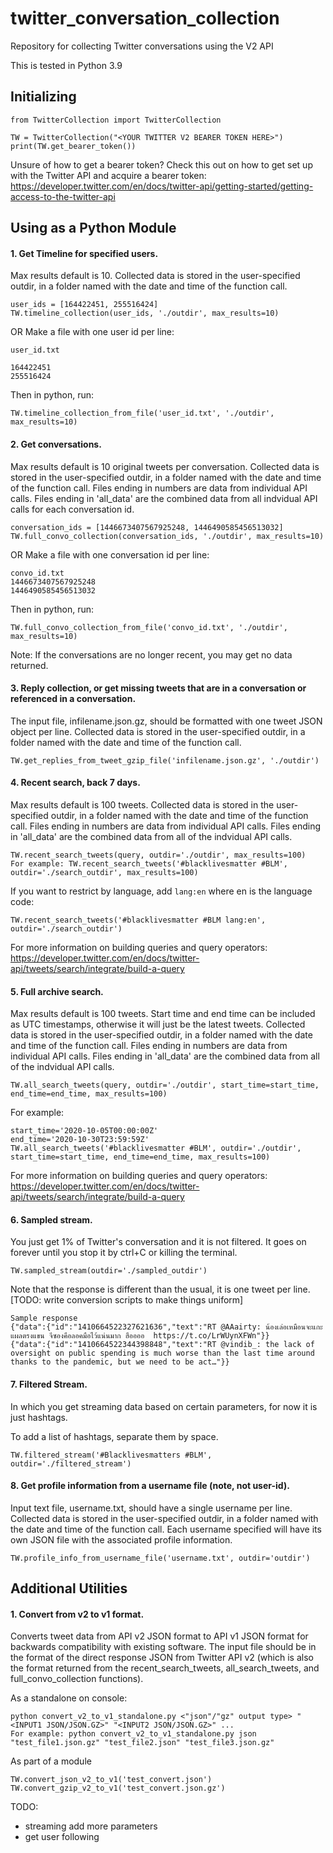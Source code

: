 # twitter_conversation_collection
Repository for collecting Twitter conversations using the V2 API

This is tested in Python 3.9

## Initializing
```
from TwitterCollection import TwitterCollection

TW = TwitterCollection("<YOUR TWITTER V2 BEARER TOKEN HERE>")
print(TW.get_bearer_token())
```
Unsure of how to get a bearer token? Check this out on how to get set up with the Twitter API and acquire a bearer token: https://developer.twitter.com/en/docs/twitter-api/getting-started/getting-access-to-the-twitter-api

## Using as a Python Module 
#### 1. Get Timeline for specified users. 
Max results default is 10. Collected data is stored in the user-specified outdir, in a folder named with the date and time of the function call.
```
user_ids = [164422451, 255516424]
TW.timeline_collection(user_ids, './outdir', max_results=10)
```
OR
Make a file with one user id per line:
```
user_id.txt

164422451
255516424
``` 

Then in python, run:
```
TW.timeline_collection_from_file('user_id.txt', './outdir', max_results=10)
```

#### 2. Get conversations. 
Max results default is 10 original tweets per conversation. Collected data is stored in the user-specified outdir, in a folder named with the date and time of the function call. Files ending in numbers are data from individual API calls. Files ending in 'all_data' are the combined data from all indvidual API calls for each conversation id. 
```
conversation_ids = [1446673407567925248, 1446490585456513032]
TW.full_convo_collection(conversation_ids, './outdir', max_results=10)
```
OR
Make a file with one conversation id per line:
```
convo_id.txt
1446673407567925248
1446490585456513032
``` 

Then in python, run:
```
TW.full_convo_collection_from_file('convo_id.txt', './outdir', max_results=10)
```
Note: If the conversations are no longer recent, you may get no data returned.

#### 3. Reply collection, or get missing tweets that are in a conversation or referenced in a conversation. 
The input file, infilename.json.gz, should be formatted with one tweet JSON object per line.  Collected data is stored in the user-specified outdir, in a folder named with the date and time of the function call.
```
TW.get_replies_from_tweet_gzip_file('infilename.json.gz', './outdir')
```

#### 4. Recent search, back 7 days.
Max results default is 100 tweets. Collected data is stored in the user-specified outdir, in a folder named with the date and time of the function call. Files ending in numbers are data from individual API calls. Files ending in 'all_data' are the combined data from all of the indvidual API calls.

```
TW.recent_search_tweets(query, outdir='./outdir', max_results=100)
For example: TW.recent_search_tweets('#blacklivesmatter #BLM', outdir='./search_outdir', max_results=100)
```

If you want to restrict by language, add `lang:en` where en is the language code:
```
TW.recent_search_tweets('#blacklivesmatter #BLM lang:en', outdir='./search_outdir')
```
For more information on building queries and query operators: https://developer.twitter.com/en/docs/twitter-api/tweets/search/integrate/build-a-query

#### 5. Full archive search.
Max results default is 100 tweets. Start time and end time can be included as UTC timestamps, otherwise it will just be the latest tweets. Collected data is stored in the user-specified outdir, in a folder named with the date and time of the function call. Files ending in numbers are data from individual API calls. Files ending in 'all_data' are the combined data from all of the indvidual API calls.

```
TW.all_search_tweets(query, outdir='./outdir', start_time=start_time, end_time=end_time, max_results=100)
```
For example:
```
start_time='2020-10-05T00:00:00Z'
end_time='2020-10-30T23:59:59Z'
TW.all_search_tweets('#blacklivesmatter #BLM', outdir='./outdir', start_time=start_time, end_time=end_time, max_results=100)
```
For more information on building queries and query operators: https://developer.twitter.com/en/docs/twitter-api/tweets/search/integrate/build-a-query

#### 6. Sampled stream.
You just get 1% of Twitter's conversation and it is not filtered. It goes on forever until you stop it by ctrl+C or killing the terminal.

```
TW.sampled_stream(outdir='./sampled_outdir')
```

Note that the response is different than the usual, it is one tweet per line. [TODO: write conversion scripts to make things uniform]
```
Sample response
{"data":{"id":"1410664522327621636","text":"RT @AAairty: น้องเล่อเหมือนจะแกะแผลตรงแขน จีซองคือลอคมือไว้แน่นมาก ฮืออออ  https://t.co/LrWUynXFWn"}}
{"data":{"id":"1410664522344398848","text":"RT @vindib_: the lack of oversight on public spending is much worse than the last time around thanks to the pandemic, but we need to be act…"}}
```

#### 7. Filtered Stream.
In which you get streaming data based on certain parameters, for now it is just hashtags.

To add a list of hashtags, separate them by space.

```
TW.filtered_stream('#Blacklivesmatters #BLM', outdir='./filtered_stream')
```

#### 8. Get profile information from a username file (note, not user-id).
Input text file, username.txt, should have a single username per line. Collected data is stored in the user-specified outdir, in a folder named with the date and time of the function call. Each username specified will have its own JSON file with the associated profile information.
```
TW.profile_info_from_username_file('username.txt', outdir='outdir')
```

## Additional Utilities 
#### 1. Convert from v2 to v1 format.
Converts tweet data from API v2 JSON format to API v1 JSON format for backwards compatibility with existing software. The input file should be in the format of the direct response JSON from Twitter API v2 (which is also the format returned from the recent_search_tweets, all_search_tweets, and full_convo_collection functions).

As a standalone on console: 
```
python convert_v2_to_v1_standalone.py <"json"/"gz" output type> "<INPUT1 JSON/JSON.GZ>" "<INPUT2 JSON/JSON.GZ>" ...
For example: python convert_v2_to_v1_standalone.py json "test_file1.json.gz" "test_file2.json" "test_file3.json.gz"
```

As part of a module
```
TW.convert_json_v2_to_v1('test_convert.json')
TW.convert_gzip_v2_to_v1('test_convert.json.gz')
```

TODO:
- streaming add more parameters
- get user following
